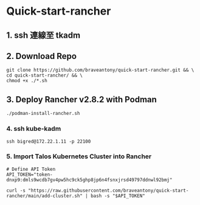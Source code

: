 # Quick-start-rancher

## 1. ssh 連線至 tkadm

## 2. Download Repo
```
git clone https://github.com/braveantony/quick-start-rancher.git && \
cd quick-start-rancher/ && \
chmod +x ./*.sh
```

## 3. Deploy Rancher v2.8.2 with Podman
```
./podman-install-rancher.sh
```

### 4. ssh kube-kadm
```
ssh bigred@172.22.1.11 -p 22100
```

### 5. Import Talos Kubernetes Cluster into Rancher
```
# Define API Token
API_TOKEN="token-dnxp9:dmls9wcdb7gv4pw5hc9ck5ghp8jp6n4fsnxjrsd49797ddnwl92bmj"

curl -s "https://raw.githubusercontent.com/braveantony/quick-start-rancher/main/add-cluster.sh" | bash -s "$API_TOKEN"
```
